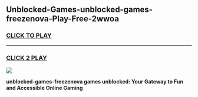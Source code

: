 
## Unblocked-Games-unblocked-games-freezenova-Play-Free-2wwoa
<h3>
<a href="https://premium76.site?title=unblocked-games-freezenova&ref=23A">CLICK TO PLAY</a></h3>
<hr>

<h3>
<a href="https://premium76.site?title=unblocked-games-freezenova&ref=23A">CLICK 2 PLAY</a>
  
</h3>

<a href="https://premium76.site?title=unblocked-games-freezenova&ref=23A"><img src="https://clearcache.store/games.png"></a>


**unblocked-games-freezenova games unblocked: Your Gateway to Fun and Accessible Online Gaming**
